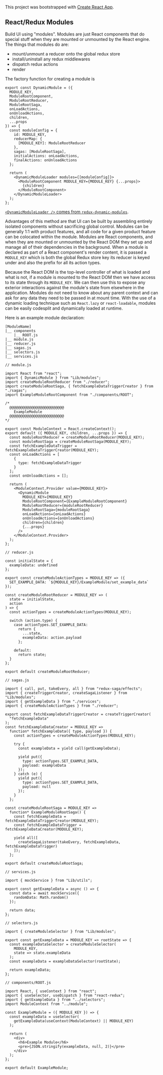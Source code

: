 This project was bootstrapped with [Create React App](https://github.com/facebook/create-react-app).

## React/Redux Modules

Build UI using "modules". Modules are just React components that do special stuff when they are mounted or unmounted by the React engine. The things that modules do are:

- mount/unmount a reducer onto the global redux store
- install/uninstall any redux middlewares
- dispatch redux actions
- render

The factory function for creating a module is

```
export const DynamicModule = ({
  MODULE_KEY,
  ModuleRootComponent,
  ModuleRootReducer,
  ModuleRootSaga,
  onLoadActions,
  onUnloadActions,
  children,
  ...props
}) => {
  const moduleConfig = {
    id: MODULE_KEY,
    reducerMap: {
      [MODULE_KEY]: ModuleRootReducer
    },
    sagas: [ModuleRootSaga],
    initialActions: onLoadActions,
    finalActions: onUnloadActions
  };

  return (
    <DynamicModuleLoader modules={[moduleConfig]}>
      <ModuleRootComponent MODULE_KEY={MODULE_KEY} {...props}>
        {children}
      </ModuleRootComponent>
    </DynamicModuleLoader>
  );
};
```

[`<DynamicModuleLoader />` comes from `redux-dynamic-modules`](https://github.com/microsoft/redux-dynamic-modules).

Advantages of this method are that UI can be built by assembling entirely isolated components without sacrificing global control. Modules can be generally 1:1 with product features, and all code for a given product feature can be colocated within the module. Modules are React components, and when they are mounted or unmounted by the React DOM they set up and manage all of their dependencies in the background. When a module is declared as part of a React component's render content, it is passed a `MODULE_KEY` which is both the global Redux store key its reducer is keyed under and also the prefix for all its action types.

Because the React DOM is the top-level controller of what is loaded and what is not, if a module is mounted to the React DOM then we have access to its state through its `MODULE_KEY`. We can then use this to expose any exterior interactions against the module's state from elsewhere in the application. Modules do not need to know about any parent context and can ask for any data they need to be passed in at mount time. With the use of a dynamic loading technique such as `React.lazy` or `react-loadable`, modules can be easily codesplit and dynamically loaded at runtime.

Here is an example module declaration:

```
[ModuleName]
|__ components
    |__ ROOT.js
|__ module.js
|__ reducer.js
|__ sagas.js
|__ selectors.js
|__ services.js
```

```
// module.js

import React from "react";
import { DynamicModule } from "Lib/modules";
import createModuleRootReducer from "./reducer";
import createModuleRootSaga, { fetchExampleDataTriggerCreator } from "./sagas";
import ExampleModuleRootComponent from "./components/ROOT";

/*
  @@@@@@@@@@@@@@@@@@@@@@@@@
    ExampleModule
  @@@@@@@@@@@@@@@@@@@@@@@@@
*/

export const ModuleContext = React.createContext();
export default ({ MODULE_KEY, children, ...props }) => {
  const moduleRootReducer = createModuleRootReducer(MODULE_KEY);
  const moduleRootSaga = createModuleRootSaga(MODULE_KEY);
  const fetchExampleDataTrigger = fetchExampleDataTriggerCreator(MODULE_KEY);
  const onLoadActions = [
    {
      type: fetchExampleDataTrigger
    }
  ];
  const onUnloadActions = [];

  return (
    <ModuleContext.Provider value={MODULE_KEY}>
      <DynamicModule
        MODULE_KEY={MODULE_KEY}
        ModuleRootComponent={ExampleModuleRootComponent}
        ModuleRootReducer={moduleRootReducer}
        ModuleRootSaga={moduleRootSaga}
        onLoadActions={onLoadActions}
        onUnloadActions={onUnloadActions}
        children={children}
        {...props}
      />
    </ModuleContext.Provider>
  );
};
```

```
// reducer.js

const initialState = {
  exampleData: undefined
};

export const createModuleActionTypes = MODULE_KEY => ({
  SET_EXAMPLE_DATA: `${MODULE_KEY}/ExampleModule/set_example_data`
});

const createModuleRootReducer = MODULE_KEY => (
  state = initialState,
  action
) => {
  const actionTypes = createModuleActionTypes(MODULE_KEY);

  switch (action.type) {
    case actionTypes.SET_EXAMPLE_DATA:
      return {
        ...state,
        exampleData: action.payload
      };

    default:
      return state;
  }
};

export default createModuleRootReducer;
```

```
// sagas.js

import { call, put, takeEvery, all } from "redux-saga/effects";
import { createTriggerCreator, createSagaListener } from "Lib/modules";
import { getExampleData } from "./services";
import { createModuleActionTypes } from "./reducer";

export const fetchExampleDataTriggerCreator = createTriggerCreator(
  "fetchExampleData"
);
const fetchExampleDataCreator = MODULE_KEY =>
  function* fetchExampleData({ type, payload }) {
    const actionTypes = createModuleActionTypes(MODULE_KEY);

    try {
      const exampleData = yield call(getExampleData);

      yield put({
        type: actionTypes.SET_EXAMPLE_DATA,
        payload: exampleData
      });
    } catch (e) {
      yield put({
        type: actionTypes.SET_EXAMPLE_DATA,
        payload: null
      });
    }
  };

const createModuleRootSaga = MODULE_KEY =>
  function* ExampleModuleRootSaga() {
    const fetchExampleData = fetchExampleDataTriggerCreator(MODULE_KEY);
    const fetchExampleDataTrigger = fetchExampleDataCreator(MODULE_KEY);

    yield all([
      createSagaListener(takeEvery, fetchExampleData, fetchExampleDataTrigger)
    ]);
  };

export default createModuleRootSaga;
```

```
// services.js

import { mockService } from "Lib/utils";

export const getExampleData = async () => {
  const data = await mockService({
    randomData: Math.random()
  });

  return data;
};
```

```
// selectors.js

import { createModuleSelector } from "Lib/modules";

export const getExampleData = MODULE_KEY => rootState => {
  const exampleDataSelector = createModuleSelector(
    MODULE_KEY,
    state => state.exampleData
  );
  const exampleData = exampleDataSelector(rootState);

  return exampleData;
};
```

```
// components/ROOT.js

import React, { useContext } from "react";
import { useSelector, useDispatch } from "react-redux";
import { getExampleData } from "../selectors";
import ModuleContext from "../module";

const ExampleModule = ({ MODULE_KEY }) => {
  const exampleData = useSelector(
    getExampleData(useContext(ModuleContext) || MODULE_KEY)
  );

  return (
    <div>
      <h6>Example Module</h6>
      <pre>{JSON.stringify(exampleData, null, 2)}</pre>
    </div>
  );
};

export default ExampleModule;
```
